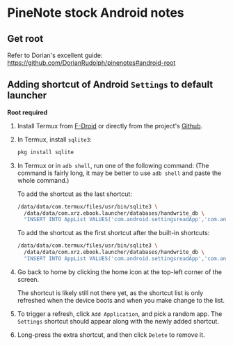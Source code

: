 # PineNote stock Android notes

## Get root

Refer to Dorian's excellent guide: https://github.com/DorianRudolph/pinenotes#android-root

## Adding shortcut of Android `Settings` to default launcher

**Root required**

1. Install Termux from [F-Droid](https://f-droid.org/) or directly from the project's [Github](https://github.com/termux/termux-app/releases).
2. In Termux, install `sqlite3`:
   ```bash
   pkg install sqlite
   ```
3. In Termux or in `adb shell`, run one of the following command:
   (The command is fairly long, it may be better to use `adb shell` and paste the whole command.)

   To add the shortcut as the last shortcut:
   ```bash
   /data/data/com.termux/files/usr/bin/sqlite3 \
     /data/data/com.xrz.ebook.launcher/databases/handwrite_db \
     "INSERT INTO AppList VALUES('com.android.settingsreadApp','com.android.settings','Settings',unixepoch(),'readApp');"
   ```

   To add the shortcut as the first shortcut after the built-in shortcuts:
   ```bash
   /data/data/com.termux/files/usr/bin/sqlite3 \
     /data/data/com.xrz.ebook.launcher/databases/handwrite_db \
     "INSERT INTO AppList VALUES('com.android.settingsreadApp','com.android.settings','Settings',0,'readApp');"
   ```
4. Go back to home by clicking the home icon at the top-left corner of the screen.

   The shortcut is likely still not there yet, as the shortcut list is only refreshed when the device boots and when you make change to the list.
5. To trigger a refresh, click `Add Application`, and pick a random app. The `Settings` shortcut should appear along with the newly added shortcut.
6. Long-press the extra shortcut, and then click `Delete` to remove it.